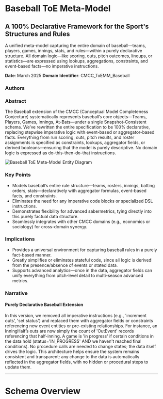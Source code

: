 # Baseball ToE Meta-Model
## A 100% Declarative Framework for the Sport's Structures and Rules

A unified meta-model capturing the entire domain of baseball—teams, players, games, innings, stats, and rules—within a purely declarative structure. All domain logic—like scoring, outs, pitch outcomes, lineups, or statistics—are expressed using lookups, aggregations, constraints, and event-based facts—no imperative instructions.

**Date**: March 2025
**Domain Identifier**: CMCC_ToEMM_Baseball

### Authors

### Abstract
The Baseball extension of the CMCC (Conceptual Model Completeness Conjecture) systematically represents baseball’s core objects—Teams, Players, Games, Innings, At-Bats—under a single Snapshot-Consistent schema. We’ve rewritten the entire specification to be 100% declarative, replacing stepwise imperative logic with event-based or aggregator-based facts. Everything from run scoring, outs, pitch results, and roster assignments is specified as constraints, lookups, aggregator fields, or derived booleans—ensuring that the model is purely descriptive. No domain logic is expressed as do-this-then-do-that instructions.

![Baseball ToE Meta-Model Entity Diagram](baseball.png)


### Key Points
- Models baseball’s entire rule structure—teams, rosters, innings, batting orders, stats—declaratively with aggregator formulas, event-based facts, and constraints.
- Eliminates the need for any imperative code blocks or specialized DSL instructions.
- Demonstrates flexibility for advanced sabermetrics, tying directly into this purely factual data structure.
- Seamlessly integrates with other CMCC domains (e.g., economics or sociology) for cross-domain synergy.

### Implications
- Provides a universal environment for capturing baseball rules in a purely fact-based manner.
- Greatly simplifies or eliminates stateful code, since all logic is derived from the presence/absence of events or stated data.
- Supports advanced analytics—once in the data, aggregator fields can unify everything from pitch-level detail to multi-season advanced metrics.

### Narrative
#### Purely Declarative Baseball Extension
In this version, we removed all imperative instructions (e.g., 'increment outs', 'set status') and replaced them with aggregator fields or constraints referencing new event entities or pre-existing relationships. For instance, an InningHalf’s outs are now simply the count of 'OutEvent' records referencing that half-inning. A game is 'in progress' if certain conditions in the data hold (status='IN_PROGRESS' AND we haven't reached final conditions). No procedure calls are needed to change states; the data itself drives the logic. This architecture helps ensure the system remains consistent and transparent: any change to the data is automatically reflected in the aggregator fields, with no hidden or procedural steps to update them.


---

# Schema Overview